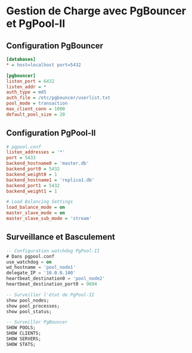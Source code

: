 # Gestion de Charge avec PgBouncer et PgPool-II

## Configuration PgBouncer

```ini
[databases]
* = host=localhost port=5432

[pgbouncer]
listen_port = 6432
listen_addr = *
auth_type = md5
auth_file = /etc/pgbouncer/userlist.txt
pool_mode = transaction
max_client_conn = 1000
default_pool_size = 20
```

## Configuration PgPool-II

```ini
# pgpool.conf
listen_addresses = '*'
port = 5433
backend_hostname0 = 'master.db'
backend_port0 = 5432
backend_weight0 = 1
backend_hostname1 = 'replica1.db'
backend_port1 = 5432
backend_weight1 = 1

# Load Balancing Settings
load_balance_mode = on
master_slave_mode = on
master_slave_sub_mode = 'stream'
```

## Surveillance et Basculement
```sql
-- Configuration watchdog PgPool-II
# Dans pgpool.conf
use_watchdog = on
wd_hostname = 'pool_node1'
delegate_IP = '10.0.0.100'
heartbeat_destination0 = 'pool_node2'
heartbeat_destination_port0 = 9694

-- Surveiller l'état de PgPool-II
show pool_nodes;
show pool_processes;
show pool_status;

-- Surveiller PgBouncer
SHOW POOLS;
SHOW CLIENTS;
SHOW SERVERS;
SHOW STATS;
```

